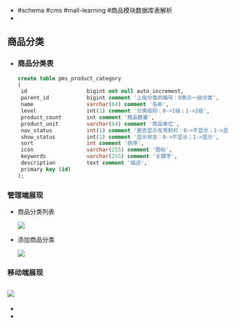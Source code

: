 - #schema #cms #mall-learning #商品模块数据库表解析
-
## 商品分类
- ### 商品分类表
  
  ```sql
  create table pms_product_category
  (
   id                   bigint not null auto_increment,
   parent_id            bigint comment '上级分类的编号：0表示一级分类',
   name                 varchar(64) comment '名称',
   level                int(1) comment '分类级别：0->1级；1->2级',
   product_count        int comment '商品数量',
   product_unit         varchar(64) comment '商品单位',
   nav_status           int(1) comment '是否显示在导航栏：0->不显示；1->显示',
   show_status          int(1) comment '显示状态：0->不显示；1->显示',
   sort                 int comment '排序',
   icon                 varchar(255) comment '图标',
   keywords             varchar(255) comment '关键字',
   description          text comment '描述',
   primary key (id)
  );
  
  ```
### 管理端展现
- 商品分类列表
  
  ![](https://github.com/macrozheng/mall-learning/raw/master/docs/images/database_screen_02.png)
- 添加商品分类
  
  ![](https://github.com/macrozheng/mall-learning/raw/master/docs/images/database_screen_01.png)
### 移动端展现

![](https://github.com/macrozheng/mall-learning/raw/master/docs/images/database_screen_03.png)
-
-
-